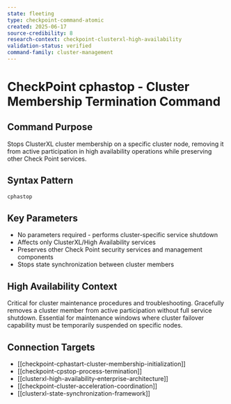 ```yaml
---
state: fleeting
type: checkpoint-command-atomic
created: 2025-06-17
source-credibility: 8
research-context: checkpoint-clusterxl-high-availability
validation-status: verified
command-family: cluster-management
---
```


# CheckPoint cphastop - Cluster Membership Termination Command

## Command Purpose
Stops ClusterXL cluster membership on a specific cluster node, removing it from active participation in high availability operations while preserving other Check Point services.

## Syntax Pattern
```bash
cphastop
```

## Key Parameters
- No parameters required - performs cluster-specific service shutdown
- Affects only ClusterXL/High Availability services
- Preserves other Check Point security services and management components
- Stops state synchronization between cluster members

## High Availability Context
Critical for cluster maintenance procedures and troubleshooting. Gracefully removes a cluster member from active participation without full service shutdown. Essential for maintenance windows where cluster failover capability must be temporarily suspended on specific nodes.

## Connection Targets
- [[checkpoint-cphastart-cluster-membership-initialization]]
- [[checkpoint-cpstop-process-termination]]
- [[clusterxl-high-availability-enterprise-architecture]]
- [[checkpoint-cluster-acceleration-coordination]]
- [[clusterxl-state-synchronization-framework]]